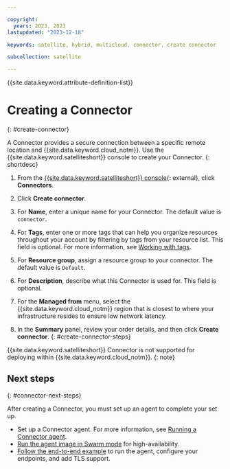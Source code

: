 ```yaml
---

copyright:
  years: 2023, 2023
lastupdated: "2023-12-18"

keywords: satellite, hybrid, multicloud, connector, create connector

subcollection: satellite

---
```


{{site.data.keyword.attribute-definition-list}}

# Creating a Connector
{: #create-connector}

A Connector provides a secure connection between a specific remote location and {{site.data.keyword.cloud_notm}}. Use the {{site.data.keyword.satelliteshort}} console to create your Connector.
{: shortdesc}

1. From the [{{site.data.keyword.satelliteshort}} console](https://cloud.ibm.com/satellite/locations){: external}, click **Connectors**.

1. Click **Create connector**.

1. For **Name**, enter a unique name for your Connector. The default value is `connector`.

1. For **Tags**, enter one or more tags that can help you organize resources throughout your account by filtering by tags from your resource list. This field is optional. For more information, see [Working with tags](/docs/account?topic=account-tag).

1. For **Resource group**, assign a resource group to your connector. The default value is `Default`.

1. For **Description**, describe what this Connector is used for. This field is optional.

1. For the **Managed from** menu, select the {{site.data.keyword.cloud_notm}} region that is closest to where your infrastructure resides to ensure low network latency.

1. In the **Summary** panel, review your order details, and then click **Create connector**. 
{: #create-connector-steps}

{{site.data.keyword.satelliteshort}} Connector is not supported for deploying within {{site.data.keyword.cloud_notm}}.
{: note}

## Next steps
{: #connector-next-steps}

After creating a Connector, you must set up an agent to complete your set up.

- Set up a Connector agent. For more information, see [Running a Connector agent](/docs/satellite?topic=satellite-run-agent-locally).
- [Run the agent image in Swarm mode](/docs/satellite?topic=satellite-run-agent-swarm) for high-availability.
- [Follow the end-to-end example](/docs/satellite?topic=satellite-end-to-end) to run the agent, configure your endpoints, and add TLS support.




